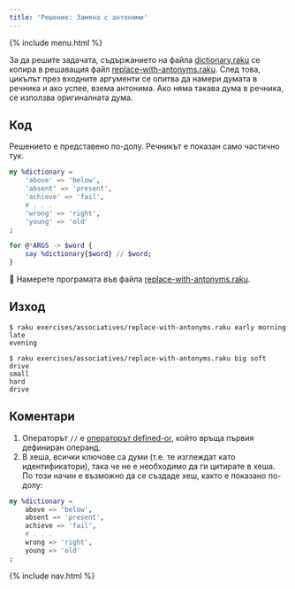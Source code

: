 ```yaml
---
title: 'Решение: Замяна с антоними'
---
```


{% include menu.html %}

За да решите задачата, съдържанието на файла [dictionary.raku](https://github.com/ash/raku-course/blob/master/essentials/associatives/exercises/replace-with-antonyms/dictionary.raku) се копира в решаващия файл [replace-with-antonyms.raku](https://github.com/ash/raku-course/blob/master/exercises/associatives/replace-with-antonyms.raku). След това, цикълът през входните аргументи се опитва да намери думата в речника и ако успее, взема антонима. Ако няма такава дума в речника, се използва оригиналната дума.

## Код

Решението е представено по-долу. Речникът е показан само частично тук.

```raku
my %dictionary =
    'above' => 'below',
    'absent' => 'present',
    'achieve' => 'fail',
    # . . .
    'wrong' => 'right',
    'young' => 'old'    
;

for @*ARGS -> $word {
    say %dictionary{$word} // $word;
}
```

🦋 Намерете програмата във файла [replace-with-antonyms.raku](https://github.com/ash/raku-course/blob/master/exercises/associatives/replace-with-antonyms.raku).

## Изход

```console
$ raku exercises/associatives/replace-with-antonyms.raku early morning
late
evening

$ raku exercises/associatives/replace-with-antonyms.raku big soft drive
small
hard
drive
```

## Коментари

1. Операторът `//` е [операторът defined-or](/bg/essentials/scalar-variables/defined-or-operator), който връща първия дефиниран операнд.
1. В хеша, всички ключове са думи (т.е. те изглеждат като идентификатори), така че не е необходимо да ги цитирате в хеша. По този начин е възможно да се създаде хеш, както е показано по-долу:

```raku
my %dictionary =
    above => 'below',
    absent => 'present',
    achieve => 'fail',
    # . . .
    wrong => 'right',
    young => 'old'    
;
```

{% include nav.html %}
